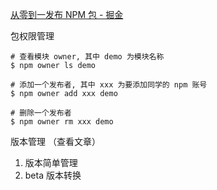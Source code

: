 [从零到一发布 NPM 包 - 掘金](https://juejin.cn/post/7041700222111596580?searchId=20230803094642A049CF0106D8AA243C87)

包权限管理
```
# 查看模块 owner, 其中 demo 为模块名称
$ npm owner ls demo

# 添加一个发布者, 其中 xxx 为要添加同学的 npm 账号
$ npm owner add xxx demo

# 删除一个发布者
$ npm owner rm xxx demo

```

版本管理
（查看文章）
1. 版本简单管理
2. beta 版本转换
